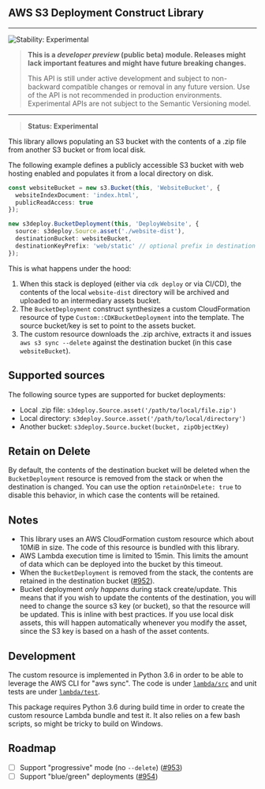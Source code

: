 ## AWS S3 Deployment Construct Library
<!--BEGIN STABILITY BANNER-->

---

![Stability: Experimental](https://img.shields.io/badge/stability-Experimental-important.svg?style=for-the-badge)

> **This is a _developer preview_ (public beta) module. Releases might lack important features and might have
> future breaking changes.**
>
> This API is still under active development and subject to non-backward
> compatible changes or removal in any future version. Use of the API is not recommended in production
> environments. Experimental APIs are not subject to the Semantic Versioning model.

---
<!--END STABILITY BANNER-->

> __Status: Experimental__

This library allows populating an S3 bucket with the contents of a .zip file
from another S3 bucket or from local disk.

The following example defines a publicly accessible S3 bucket with web hosting
enabled and populates it from a local directory on disk.

```ts
const websiteBucket = new s3.Bucket(this, 'WebsiteBucket', {
  websiteIndexDocument: 'index.html',
  publicReadAccess: true
});

new s3deploy.BucketDeployment(this, 'DeployWebsite', {
  source: s3deploy.Source.asset('./website-dist'),
  destinationBucket: websiteBucket,
  destinationKeyPrefix: 'web/static' // optional prefix in destination bucket
});
```

This is what happens under the hood:

1. When this stack is deployed (either via `cdk deploy` or via CI/CD), the
   contents of the local `website-dist` directory will be archived and uploaded
   to an intermediary assets bucket.
2. The `BucketDeployment` construct synthesizes a custom CloudFormation resource
   of type `Custom::CDKBucketDeployment` into the template. The source bucket/key
   is set to point to the assets bucket.
3. The custom resource downloads the .zip archive, extracts it and issues `aws
   s3 sync --delete` against the destination bucket (in this case
   `websiteBucket`).

## Supported sources

The following source types are supported for bucket deployments:

 - Local .zip file: `s3deploy.Source.asset('/path/to/local/file.zip')`
 - Local directory: `s3deploy.Source.asset('/path/to/local/directory')`
 - Another bucket: `s3deploy.Source.bucket(bucket, zipObjectKey)`

## Retain on Delete

By default, the contents of the destination bucket will be deleted when the
`BucketDeployment` resource is removed from the stack or when the destination is
changed. You can use the option `retainOnDelete: true` to disable this behavior,
in which case the contents will be retained.

## Notes

 * This library uses an AWS CloudFormation custom resource which about 10MiB in
   size. The code of this resource is bundled with this library.
 * AWS Lambda execution time is limited to 15min. This limits the amount of data which can
   be deployed into the bucket by this timeout.
 * When the `BucketDeployment` is removed from the stack, the contents are retained
   in the destination bucket ([#952](https://github.com/aws/aws-cdk/issues/952)).
 * Bucket deployment _only happens_ during stack create/update. This means that
   if you wish to update the contents of the destination, you will need to
   change the source s3 key (or bucket), so that the resource will be updated.
   This is inline with best practices. If you use local disk assets, this will
   happen automatically whenever you modify the asset, since the S3 key is based
   on a hash of the asset contents.

## Development

The custom resource is implemented in Python 3.6 in order to be able to leverage
the AWS CLI for "aws sync". The code is under [`lambda/src`](./lambda/src) and
unit tests are under [`lambda/test`](./lambda/test).

This package requires Python 3.6 during build time in order to create the custom
resource Lambda bundle and test it. It also relies on a few bash scripts, so
might be tricky to build on Windows.

## Roadmap

 - [ ] Support "progressive" mode (no `--delete`) ([#953](https://github.com/aws/aws-cdk/issues/953))
 - [ ] Support "blue/green" deployments ([#954](https://github.com/aws/aws-cdk/issues/954))

